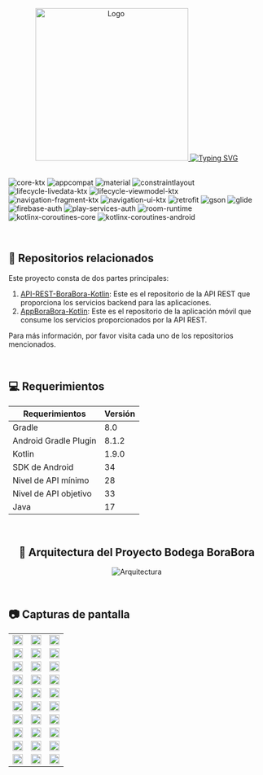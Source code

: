 <a name="readme-top"></a>
<div align="center">
<a href="https://github.com/brigittev0/AppBoraMovil">
  <img width="300px" src="./images/logotipo.png" alt="Logo" width="800" />
</a>
<a href="https://git.io/typing-svg"><img src="https://readme-typing-svg.demolab.com?font=Fira+Code&weight=600&size=42&pause=1000&color=D3D302&background=FFFFFF00&center=true&random=false&width=710&height=70&lines=APP+M%C3%B3vil+-+Bodega+Bora+Bora;Android+-+Kotlin" alt="Typing SVG" /></a>
</div>

<br>

![core-ktx](https://img.shields.io/badge/core--ktx-1.9.0-blue)
![appcompat](https://img.shields.io/badge/appcompat-1.6.1-blue)
![material](https://img.shields.io/badge/material-1.11.0-blue)
![constraintlayout](https://img.shields.io/badge/constraintlayout-2.1.4-blue)
![lifecycle-livedata-ktx](https://img.shields.io/badge/lifecycle--livedata--ktx-2.7.0-blue)
![lifecycle-viewmodel-ktx](https://img.shields.io/badge/lifecycle--viewmodel--ktx-2.7.0-blue)
![navigation-fragment-ktx](https://img.shields.io/badge/navigation--fragment--ktx-2.7.7-blue)
![navigation-ui-ktx](https://img.shields.io/badge/navigation--ui--ktx-2.7.7-blue)
![retrofit](https://img.shields.io/badge/retrofit-2.9.0-blue)
![gson](https://img.shields.io/badge/gson-2.8.9-blue)
![glide](https://img.shields.io/badge/glide-4.16.0-blue)
![firebase-auth](https://img.shields.io/badge/firebase--auth-21.0.1-blue)
![play-services-auth](https://img.shields.io/badge/play--services--auth-19.2.0-blue)
![room-runtime](https://img.shields.io/badge/room--runtime-2.6.1-blue)
![kotlinx-coroutines-core](https://img.shields.io/badge/kotlinx--coroutines--core-1.3.6-blue)
![kotlinx-coroutines-android](https://img.shields.io/badge/kotlinx--coroutines--android-1.3.6-blue)

<br>

## 📌 Repositorios relacionados
Este proyecto consta de dos partes principales:
1. [API-REST-BoraBora-Kotlin](https://github.com/RonalAlexanderEs/Pasteleria-Briseli-front-kotlin?tab=readme-ov-file): Este es el repositorio de la API REST que proporciona los servicios backend para las aplicaciones.
2. [AppBoraBora-Kotlin](https://github.com/RonalAlexanderEs/appborabora-backend): Este es el repositorio de la aplicación móvil que consume los servicios proporcionados por la API REST.

Para más información, por favor visita cada uno de los repositorios mencionados.

<br>

## 💻 Requerimientos
| Requerimientos | Versión |
|-----------|---------|
| Gradle | 8.0 |
| Android Gradle Plugin | 8.1.2 |
| Kotlin | 1.9.0 |
| SDK de Android | 34 |
| Nivel de API mínimo | 28 |
| Nivel de API objetivo | 33 |
| Java | 17 |

<br>


<div align="center">
  
## 🔹 Arquitectura del Proyecto Bodega BoraBora
![Arquitectura](./images/Arquitectura.png)
</div>

<br>

## 📷 Capturas de pantalla

<table style="width: 100%">
  <tr>
    <td style="width: 33.33%"><img src="CapturasPantalla/img00.jpg" width=100% height=auto></td>
    <td style="width: 33.33%"><img src="CapturasPantalla/img01.jpg" width=100% height=auto></td>
    <td style="width: 33.33%"><img src="CapturasPantalla/img02.jpg" width=100% height=auto></td>
  </tr>
  <tr>
    <td><img src="CapturasPantalla/img03.jpg" width=100% height=auto></td>
    <td><img src="CapturasPantalla/img04.jpg" width=100% height=auto></td>
    <td><img src="CapturasPantalla/img05.jpg" width=100% height=auto></td>
  </tr>
  <tr>
    <td><img src="CapturasPantalla/img06.jpg" width=100% height=auto></td>
    <td><img src="CapturasPantalla/img07.jpg" width=100% height=auto></td>
    <td><img src="CapturasPantalla/img08.jpg" width=100% height=auto></td>
  </tr>
  <tr>
    <td><img src="CapturasPantalla/img09.jpg" width=100% height=auto></td>
    <td><img src="CapturasPantalla/img10.jpg" width=100% height=auto></td>
    <td><img src="CapturasPantalla/img11.jpg" width=100% height=auto></td>
  </tr>
  <tr>
    <td><img src="CapturasPantalla/img12.jpg" width=100% height=auto></td>
    <td><img src="CapturasPantalla/img13.jpg" width=100% height=auto></td>
    <td><img src="CapturasPantalla/img14.jpg" width=100% height=auto></td>
  </tr>
  <tr>
    <td><img src="CapturasPantalla/img15.jpg" width=100% height=auto></td>
    <td><img src="CapturasPantalla/img16.jpg" width=100% height=auto></td>
    <td><img src="CapturasPantalla/img17.jpg" width=100% height=auto></td>
  </tr>
  <tr>
    <td><img src="CapturasPantalla/img18.jpg" width=100% height=auto></td>
    <td><img src="CapturasPantalla/img19.jpg" width=100% height=auto></td>
    <td><img src="CapturasPantalla/img20.jpg" width=100% height=auto></td>
  </tr>
  <tr>
    <td><img src="CapturasPantalla/img21.jpg" width=100% height=auto></td>
    <td><img src="CapturasPantalla/img22.jpg" width=100% height=auto></td>
    <td><img src="CapturasPantalla/img23.jpg" width=100% height=auto></td>
  </tr>
  <tr>
    <td><img src="CapturasPantalla/img24.jpg" width=100% height=auto></td>
    <td><img src="CapturasPantalla/img25.jpg" width=100% height=auto></td>
    <td><img src="CapturasPantalla/img26.jpg" width=100% height=auto></td>
  </tr>
  <tr>
    <td><img src="CapturasPantalla/img27.jpg" width=100% height=auto></td>
    <td><img src="CapturasPantalla/img28.jpg" width=100% height=auto></td>
    <td><img src="CapturasPantalla/img29.jpg" width=100% height=auto></td>
  </tr>
</table>


<br>
